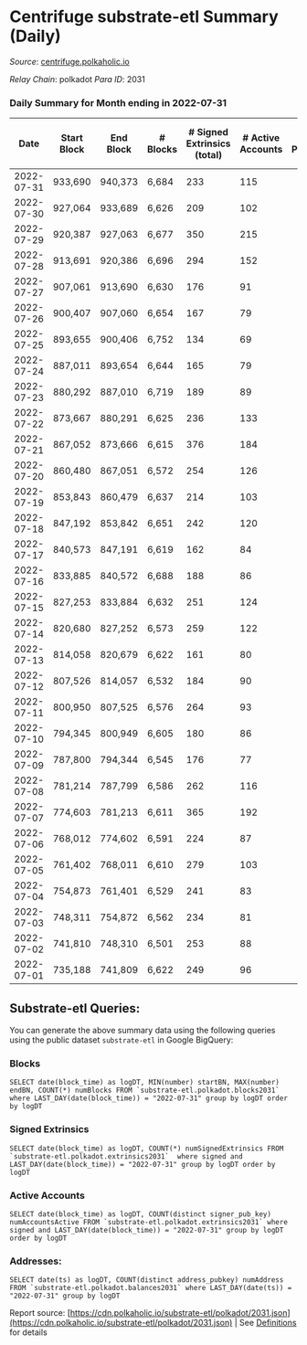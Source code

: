 # Centrifuge substrate-etl Summary (Daily)

_Source_: [centrifuge.polkaholic.io](https://centrifuge.polkaholic.io)

*Relay Chain*: polkadot
*Para ID*: 2031



### Daily Summary for Month ending in 2022-07-31


| Date | Start Block | End Block | # Blocks | # Signed Extrinsics (total) | # Active Accounts | # Passive | # New | # Addresses with Balances | # Events | # Transfers | # XCM Transfers In | # XCM Transfers Out |
| ---- | ----------- | --------- | -------- | --------------------------- | ----------------- | --------- | ----- | ------------------------- | -------- | ----------- | ------------------ | ------------------- |
| 2022-07-31 | 933,690 | 940,373 | 6,684  | 233 | 115 |  |  | 42,203 | 14,480 | 180 ($31,747.23) |   |   |
| 2022-07-30 | 927,064 | 933,689 | 6,626  | 209 | 102 |  |  | 42,190 | 14,245 | 145 ($25,235.46) |   |   |
| 2022-07-29 | 920,387 | 927,063 | 6,677  | 350 | 215 |  |  | 42,179 | 14,978 | 165 ($43,250.97) |   |   |
| 2022-07-28 | 913,691 | 920,386 | 6,696  | 294 | 152 |  |  | 42,166 | 14,873 | 200 ($2,535,365.41) |   |   |
| 2022-07-27 | 907,061 | 913,690 | 6,630  | 176 | 91 |  |  | 42,145 | 14,096 | 112 ($248,098.80) |   |   |
| 2022-07-26 | 900,407 | 907,060 | 6,654  | 167 | 79 |  |  | 42,140 | 14,101 | 124 ($173,297.88) |   |   |
| 2022-07-25 | 893,655 | 900,406 | 6,752  | 134 | 69 |  |  | 42,131 | 14,211 | 100 ($46,481.69) |   |   |
| 2022-07-24 | 887,011 | 893,654 | 6,644  | 165 | 79 |  |  | 42,123 | 14,089 | 126 ($47,799.27) |   |   |
| 2022-07-23 | 880,292 | 887,010 | 6,719  | 189 | 89 |  |  | 42,113 | 14,415 | 149 ($66,998.82) |   |   |
| 2022-07-22 | 873,667 | 880,291 | 6,625  | 236 | 133 |  |  | 42,099 | 14,307 | 149 ($57,438.11) |   |   |
| 2022-07-21 | 867,052 | 873,666 | 6,615  | 376 | 184 |  |  | 42,089 | 14,888 | 251 ($105,249.11) |   |   |
| 2022-07-20 | 860,480 | 867,051 | 6,572  | 254 | 126 |  |  | 42,074 | 14,341 | 191 ($109,664.49) |   |   |
| 2022-07-19 | 853,843 | 860,479 | 6,637  | 214 | 103 |  |  | 42,057 | 14,274 | 152 ($604,604.32) |   |   |
| 2022-07-18 | 847,192 | 853,842 | 6,651  | 242 | 120 |  |  | 42,045 | 14,532 | 197 ($111,829.44) |   |   |
| 2022-07-17 | 840,573 | 847,191 | 6,619  | 162 | 84 |  |  | 42,033 | 14,036 | 124 ($224,801.73) |   |   |
| 2022-07-16 | 833,885 | 840,572 | 6,688  | 188 | 86 |  |  | 42,025 | 14,242 | 141 ($29,512.01) |   |   |
| 2022-07-15 | 827,253 | 833,884 | 6,632  | 251 | 124 |  |  | 42,017 | 14,540 | 202 ($164,512.05) |   |   |
| 2022-07-14 | 820,680 | 827,252 | 6,573  | 259 | 122 |  |  | 41,998 | 14,383 | 212 ($952,086.14) |   |   |
| 2022-07-13 | 814,058 | 820,679 | 6,622  | 161 | 80 |  |  | 41,984 | 14,018 | 124 ($54,886.11) |   |   |
| 2022-07-12 | 807,526 | 814,057 | 6,532  | 184 | 90 |  |  | 41,971 | 14,003 | 128 ($3,311.21) |   |   |
| 2022-07-11 | 800,950 | 807,525 | 6,576  | 264 | 93 |  |  | 41,962 | 14,400 | 187 ($15,446.45) |   |   |
| 2022-07-10 | 794,345 | 800,949 | 6,605  | 180 | 86 |  |  | 41,927 | 14,080 | 126 ($34,641.10) |   |   |
| 2022-07-09 | 787,800 | 794,344 | 6,545  | 176 | 77 |  |  | 41,917 | 13,905 | 102 ($274.51) |   |   |
| 2022-07-08 | 781,214 | 787,799 | 6,586  | 262 | 116 |  |  | 41,912 | 14,354 | 157 ($2,445,703.17) |   |   |
| 2022-07-07 | 774,603 | 781,213 | 6,611  | 365 | 192 |  |  | 41,900 | 14,915 | 268 ($3,242,316.10) |   |   |
| 2022-07-06 | 768,012 | 774,602 | 6,591  | 224 | 87 |  |  | 41,885 | 14,107 | 136 ($206,600.48) |   |   |
| 2022-07-05 | 761,402 | 768,011 | 6,610  | 279 | 103 |  |  | 41,877 | 14,403 | 135 ($71,339.75) |   |   |
| 2022-07-04 | 754,873 | 761,401 | 6,529  | 241 | 83 |  |  | 41,866 | 14,057 | 130 ($559,828.96) |   |   |
| 2022-07-03 | 748,311 | 754,872 | 6,562  | 234 | 81 |  |  | 41,854 | 14,104 | 148 ($25,951.90) |   |   |
| 2022-07-02 | 741,810 | 748,310 | 6,501  | 253 | 88 |  |  | 41,834 | 14,080 | 168 ($43,500.46) |   |   |
| 2022-07-01 | 735,188 | 741,809 | 6,622  | 249 | 96 |  |  | 41,807 | 14,346 | 142 ($355,293.22) |   |   |

## Substrate-etl Queries:
You can generate the above summary data using the following queries using the public dataset `substrate-etl` in Google BigQuery:


### Blocks
```
SELECT date(block_time) as logDT, MIN(number) startBN, MAX(number) endBN, COUNT(*) numBlocks FROM `substrate-etl.polkadot.blocks2031`  where LAST_DAY(date(block_time)) = "2022-07-31" group by logDT order by logDT
```


### Signed Extrinsics
```
SELECT date(block_time) as logDT, COUNT(*) numSignedExtrinsics FROM `substrate-etl.polkadot.extrinsics2031`  where signed and LAST_DAY(date(block_time)) = "2022-07-31" group by logDT order by logDT
```


### Active Accounts
```
SELECT date(block_time) as logDT, COUNT(distinct signer_pub_key) numAccountsActive FROM `substrate-etl.polkadot.extrinsics2031` where signed and LAST_DAY(date(block_time)) = "2022-07-31" group by logDT order by logDT
```


### Addresses:
```
SELECT date(ts) as logDT, COUNT(distinct address_pubkey) numAddress FROM `substrate-etl.polkadot.balances2031` where LAST_DAY(date(ts)) = "2022-07-31" group by logDT
```



Report source: [https://cdn.polkaholic.io/substrate-etl/polkadot/2031.json](https://cdn.polkaholic.io/substrate-etl/polkadot/2031.json) | See [Definitions](/DEFINITIONS.md) for details
